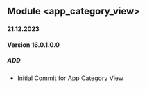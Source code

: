 ## Module <app_category_view>

#### 21.12.2023
#### Version 16.0.1.0.0
##### ADD
- Initial Commit for App Category View

